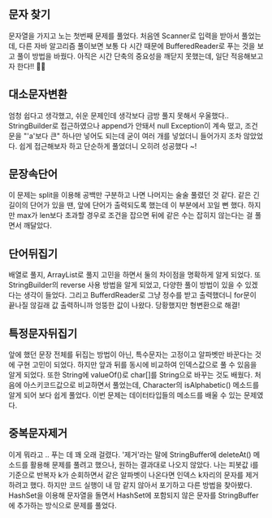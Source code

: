 ## 문자 찾기

문자열을 가지고 노는 첫번째 문제를 풀었다. 처음엔 Scanner로 입력을 받아서 풀었는데, 다른 자바 알고리즘 풀이보면 보통 다 시간 때문에 BufferedReader로 푸는 것을 보고 풀이 방법을 바꿨다. 아직은 시간 단축의 중요성을 깨닫지 못했는데, 일단 적응해보고자 한다!! 👊🏻

## 대소문자변환

엄청 쉽다고 생각했고, 쉬운 문제인데 생각보다 금방 풀지 못해서 우울했다.. StringBuilder로 접근하였으나 append가 안돼서 null Exception이 계속 떴고, 조건문을 "'a'보다 큰" 하나만 넣어도 되는데 굳이 여러 개를 넣었더니 들어가지 조차 않았었다. 쉽게 접근해보자 하고 단순하게 풀었더니 오히려 성공했다 ~!

## 문장속단어

이 문제는 split을 이용해 공백만 구분하고 나면 나머지는 술술 풀렸던 것 같다. 같은 긴 길이의 단어가 있을 땐, 앞에 단어가 출력되도록 했는데 이 부분에서 꼬일 뻔 했다. 하지만 max가 len보다 초과할 경우로 조건을 잡으면 뒤에 같은 수는 잡히지 않는다는 걸 풀면서 깨달았다. 

## 단어뒤집기

배열로 풀지, ArrayList로 풀지 고민을 하면서 둘의 차이점을 명확하게 알게 되었다. 또 StringBuilder의 reverse 사용 방법을 알게 되었고, 다양한 풀이 방법이 있을 수 있겠다는 생각이 들었다. 그리고 BufferdReader로 그냥 정수를 받고 출력했더니 for문이 끝나질 않길래 값 출력하니까 엉뚱한 값이 나왔다. 당황했지만 형변환으로 해결!

## 특정문자뒤집기

앞에 했던 문장 전체를 뒤집는 방법이 아닌, 특수문자는 고정이고 알파벳만 바꾼다는 것에 구현 고민이 되었다. 하지만 앞과 뒤를 동시에 비교하여 인덱스값으로 풀 수 있음을 알게 되었다. 또한 String에 valueOf()로 char[]를 String으로 바꾸는 것도 배웠다. 처음에 아스키코드값으로 비교하면서 풀었는데, Character의 isAlphabetic() 메소드를 알게 되어 보다 쉽게 풀었다. 이번 문제는 데이터타입들의 메소드를 배울 수 있는 문제였다.

## 중복문자제거

이게 뭐라고 .. 푸는 데 꽤 오래 걸렸다. '제거'라는 말에 StringBuffer에 deleteAt() 메소드를 활용해 문제를 풀려고 했으나, 원하는 결과대로 나오지 않았다. 나는 피봇값 i를 기준으로 반복자 k가 순회하면서 같은 알파벳이 나온다면 인덱스 k자리의 문자를 제거하려고 했다. 하지만 코드 실행이 내 맘 같지 않아서 포기하고 다른 방법을 찾아봤다. HashSet을 이용해 문자열을 돌면서 HashSet에 포함되지 않은 문자를 StringBuffer에 추가하는 방식으로 문제를 풀었다.